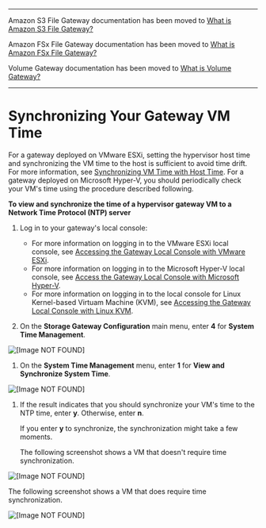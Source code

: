 --------

Amazon S3 File Gateway documentation has been moved to [What is Amazon S3 File Gateway?](https://docs.aws.amazon.com/filegateway/latest/files3/WhatIsStorageGateway.html)

Amazon FSx File Gateway documentation has been moved to [What is Amazon FSx File Gateway?](https://docs.aws.amazon.com/filegateway/latest/filefsxw/WhatIsStorageGateway.html)

Volume Gateway documentation has been moved to [What is Volume Gateway?](https://docs.aws.amazon.com/storagegateway/latest/vgw/WhatIsStorageGateway.html)

--------

# Synchronizing Your Gateway VM Time<a name="MaintenanceTimeSync-hyperv"></a>

For a gateway deployed on VMware ESXi, setting the hypervisor host time and synchronizing the VM time to the host is sufficient to avoid time drift\. For more information, see [Synchronizing VM Time with Host Time](configure-vmware.md#GettingStartedSyncVMTime-common)\. For a gateway deployed on Microsoft Hyper\-V, you should periodically check your VM's time using the procedure described following\. 

**To view and synchronize the time of a hypervisor gateway VM to a Network Time Protocol \(NTP\) server**

1. Log in to your gateway's local console:
   + For more information on logging in to the VMware ESXi local console, see [Accessing the Gateway Local Console with VMware ESXi](accessing-local-console.md#MaintenanceConsoleWindowVMware-common)\.
   + For more information on logging in to the Microsoft Hyper\-V local console, see [Access the Gateway Local Console with Microsoft Hyper\-V](accessing-local-console.md#MaintenanceConsoleWindowHyperV-common)\.
   + For more information on logging in to the local console for Linux Kernel\-based Virtuam Machine \(KVM\), see [Accessing the Gateway Local Console with Linux KVM](accessing-local-console.md#MaintenanceConsoleWindowKVM-common)\.

1. On the **Storage Gateway Configuration** main menu, enter **4** for **System Time Management**\.

      
![\[Image NOT FOUND\]](http://docs.aws.amazon.com/storagegateway/latest/tgw/images/LocalConsoleLogin.png)

1. On the **System Time Management** menu, enter **1** for **View and Synchronize System Time**\.

      
![\[Image NOT FOUND\]](http://docs.aws.amazon.com/storagegateway/latest/tgw/images/hyperv-timesync01.png)

1. If the result indicates that you should synchronize your VM's time to the NTP time, enter **y**\. Otherwise, enter **n**\.

   If you enter **y** to synchronize, the synchronization might take a few moments\.

   The following screenshot shows a VM that doesn't require time synchronization\.

      
![\[Image NOT FOUND\]](http://docs.aws.amazon.com/storagegateway/latest/tgw/images/hyperv-timesync02.png)

   The following screenshot shows a VM that does require time synchronization\.

      
![\[Image NOT FOUND\]](http://docs.aws.amazon.com/storagegateway/latest/tgw/images/hyperv-timesync03.png)